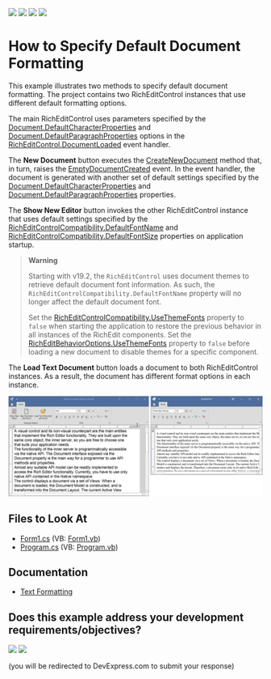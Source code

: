 <!-- default badges list -->
![](https://img.shields.io/endpoint?url=https://codecentral.devexpress.com/api/v1/VersionRange/128611284/19.2.2%2B)
[![](https://img.shields.io/badge/Open_in_DevExpress_Support_Center-FF7200?style=flat-square&logo=DevExpress&logoColor=white)](https://supportcenter.devexpress.com/ticket/details/E1398)
[![](https://img.shields.io/badge/📖_How_to_use_DevExpress_Examples-e9f6fc?style=flat-square)](https://docs.devexpress.com/GeneralInformation/403183)
[![](https://img.shields.io/badge/💬_Leave_Feedback-feecdd?style=flat-square)](#does-this-example-address-your-development-requirementsobjectives)
<!-- default badges end -->

# How to Specify Default Document Formatting

This example illustrates two methods to specify default document formatting. The project contains two RichEditControl instances that use different default formatting options.

The main RichEditControl uses parameters specified by the [Document.DefaultCharacterProperties](https://docs.devexpress.com/OfficeFileAPI/DevExpress.XtraRichEdit.API.Native.Document.DefaultCharacterProperties) and [Document.DefaultParagraphProperties](https://docs.devexpress.com/OfficeFileAPI/DevExpress.XtraRichEdit.API.Native.Document.DefaultParagraphProperties) options in the [RichEditControl.DocumentLoaded](https://docs.devexpress.com/WindowsForms/DevExpress.XtraRichEdit.RichEditControl.DocumentLoaded) event handler.

The **New Document** button executes the [CreateNewDocument](https://docs.devexpress.com/WindowsForms/DevExpress.XtraRichEdit.RichEditControl.CreateNewDocument(System.Boolean)) method that, in turn, raises the [EmptyDocumentCreated](https://docs.devexpress.com/WindowsForms/DevExpress.XtraRichEdit.RichEditControl.EmptyDocumentCreated) event. In the event handler, the document is generated with another set of default settings specified by the [Document.DefaultCharacterProperties](https://docs.devexpress.com/OfficeFileAPI/DevExpress.XtraRichEdit.API.Native.Document.DefaultCharacterProperties) and [Document.DefaultParagraphProperties](https://docs.devexpress.com/OfficeFileAPI/DevExpress.XtraRichEdit.API.Native.Document.DefaultParagraphProperties) properties.

The **Show New Editor** button invokes the other RichEditControl instance that uses default settings specified by the [RichEditControlCompatibility.DefaultFontName](https://docs.devexpress.com/OfficeFileAPI/DevExpress.XtraRichEdit.RichEditControlCompatibility.DefaultFontName) and [RichEditControlCompatibility.DefaultFontSize](https://docs.devexpress.com/OfficeFileAPI/DevExpress.XtraRichEdit.RichEditControlCompatibility.DefaultFontSize) properties on application startup.

> **Warning**
>
> Starting with v19.2, the `RichEditControl` uses document themes to retrieve default document font information. As such, the `RichEditControlCompatibility.DefaultFontName` property will no longer affect the default document font.
>
> Set the [RichEditControlCompatibility.UseThemeFonts](https://docs.devexpress.com/OfficeFileAPI/DevExpress.XtraRichEdit.RichEditControlCompatibility.UseThemeFonts) property to `false` when starting the application to restore the previous behavior in all instances of the RichEdit components. Set the [RichEditBehaviorOptions.UseThemeFonts](https://docs.devexpress.com/OfficeFileAPI/DevExpress.XtraRichEdit.RichEditBehaviorOptions.UseThemeFonts) property to `false` before loading a new document to disable themes for a specific component.

The **Load Text Document** button loads a document to both RichEditControl instances. As a result, the document has different format options in each instance.

![result](./media/image.png)

## Files to Look At

* [Form1.cs](./CS/DefaultDocumentSettingsExample/Form1.cs) (VB: [Form1.vb](./VB/DefaultDocumentSettingsExample/Form1.vb))
* [Program.cs](./CS/DefaultDocumentSettingsExample/Program.cs) (VB: [Program.vb](./VB/DefaultDocumentSettingsExample/Program.vb))

## Documentation

* [Text Formatting](https://docs.devexpress.com/WindowsForms/117433/controls-and-libraries/rich-text-editor/text-formatting)
<!-- feedback -->
## Does this example address your development requirements/objectives?

[<img src="https://www.devexpress.com/support/examples/i/yes-button.svg"/>](https://www.devexpress.com/support/examples/survey.xml?utm_source=github&utm_campaign=how-to-specify-default-font-name-and-size&~~~was_helpful=yes) [<img src="https://www.devexpress.com/support/examples/i/no-button.svg"/>](https://www.devexpress.com/support/examples/survey.xml?utm_source=github&utm_campaign=how-to-specify-default-font-name-and-size&~~~was_helpful=no)

(you will be redirected to DevExpress.com to submit your response)
<!-- feedback end -->
